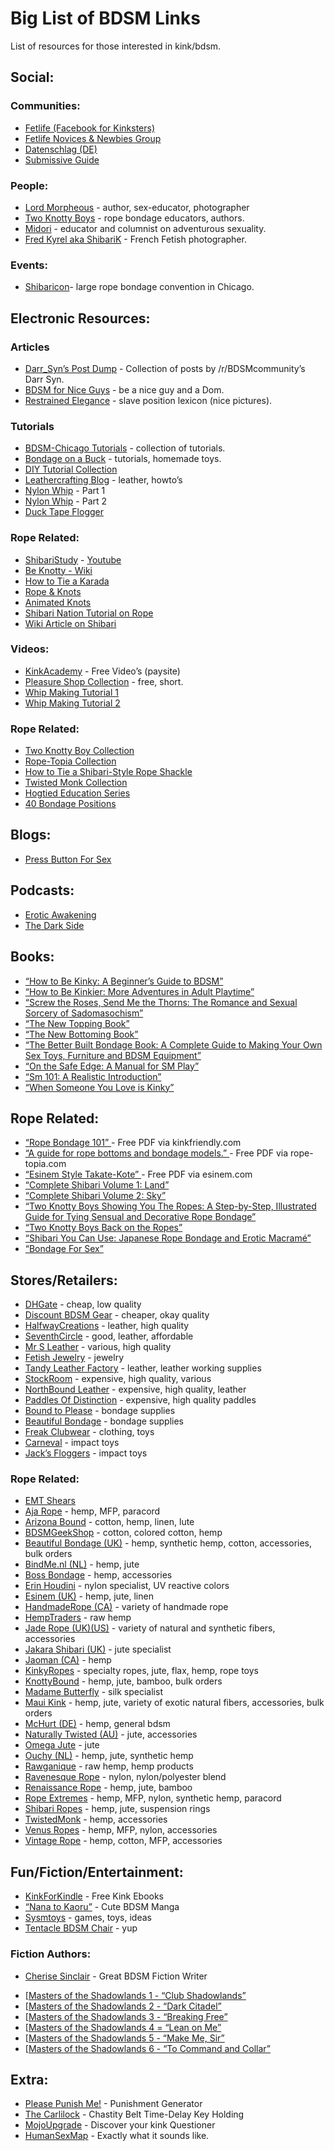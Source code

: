 # Big List of BDSM Links
List of resources for those interested in kink/bdsm.

## Social:

### Communities:

* [Fetlife (Facebook for Kinksters)](https://fetlife.com/)
* [Fetlife Novices & Newbies Group](https://fetlife.com/groups/347)
* [Datenschlag (DE)](http://www.datenschlag.org/)
* [Submissive Guide](http://www.submissiveguide.com/)

### People:

* [Lord Morpheous](http://lordmorpheous.com/) - author, sex-educator, photographer
* [Two Knotty Boys](http://twoknottyboys.com/) - rope bondage educators, authors.
* [Midori](https://twitter.com/PlanetMidori) -  educator and columnist on adventurous sexuality.
* [Fred Kyrel aka ShibariK](http://www.kybari.com/nouveautes/photos.html) - French Fetish photographer.

### Events:

* [Shibaricon](http://www.shibaricon.com/)- large rope bondage convention in Chicago.

## Electronic Resources:

### Articles

* [Darr_Syn’s Post Dump](http://www.reddit.com/r/BDSMcommunity/comments/n74sk/per_request_link_dump_of_my_reddit_posts/) - Collection of posts by /r/BDSMcommunity’s Darr Syn.
* [BDSM for Nice Guys](http://www.xeromag.com/fvbdniceguy.html) - be a nice guy and a Dom.
* [Restrained Elegance](http://www.restrainedelegance.com/preview/lexicon1/icons/index.php) - slave position lexicon (nice pictures).

### Tutorials

* [BDSM-Chicago Tutorials](http://www.bdsm-chicago.com/cram/CRAM_tuts.html) - collection of tutorials.
* [Bondage on a Buck](https://vimeo.com/user6665677) - tutorials, homemade toys.
* [DIY Tutorial Collection](https://www.submissiveguide.com/fundamentals/articles/diy-toy-instructions-online)
* [Leathercrafting Blog](http://fetishleathercrafter.blogspot.com.au/?zx=5bc6e077180afbbb) - leather, howto’s
* [Nylon Whip](http://whip-basics.com/images/gallery/Nylon_whip_tutorial_part_1.pdf) - Part 1
* [Nylon Whip](http://whip-basics.com/images/gallery/Nylon_whip_tutorial_part_2.pdf) - Part 2
* [Duck Tape Flogger](http://www.submissiveguide.com/2011/02/diy-how-to-make-a-duct-tape-flogger-2/)

### Rope Related:

* [ShibariStudy](https://shibaristudy.com/) - [Youtube](https://www.youtube.com/@ShibariStudy)
* [Be Knotty - Wiki](http://www.beknotty.com/wiki/index.php?title=Main_Page)
* [How to Tie a Karada](http://www.symtoys.com/ideas_bondkar1.html)
* [Rope &amp; Knots](http://www.ussartf.org/ropes_knots.htm)
* [Animated Knots](http://www.animatedknots.com/)
* [Shibari Nation Tutorial on Rope](http://shibari-nation.com/freecontent/main.php?page=ropeprep)
* [Wiki Article on Shibari](http://en.wikipedia.org/wiki/Japanese_bondage)

### Videos:

* [KinkAcademy](http://www.kinkacademy.com/home/free/) - Free Video’s (paysite)
* [Pleasure Shop Collection](http://www.purepleasureshop.com/videos.php?osCsid=kiu0sv9e8n8vfrb7uubru21tf0) - free, short.
* [Whip Making Tutorial 1](http://www.lokowhips.com/zenphoto/index.php?album=tutorial-1)
* [Whip Making Tutorial 2](http://www.lokowhips.com/zenphoto/index.php?album=tutorial-2)

### Rope Related:

* [Two Knotty Boy Collection](http://www.knottyboys.com/code/downloads.php)
* [Rope-Topia Collection](http://rope-topia.com/index.php/portfolio/)
* [How to Tie a Shibari-Style Rope Shackle](http://www.youtube.com/watch?v=tMbg2Ucno98)
* [Twisted Monk Collection](http://twistedmonk.com/video.htm)
* [Hogtied Education Series](http://xshare.com/video/Learn-to-tie-bondage-knots-with-Hogtied-crew)
* [40 Bondage Positions](https://asibdsm.com/40-bondage-positions)

## Blogs:

* [Press Button For Sex](http://pressbuttonforsex.wordpress.com/)

## Podcasts:

* [Erotic Awakening](http://www.eroticawakening.com/)
* [The Dark Side](http://www.get-teased.ca/darkside.html)

## Books:

* [“How to Be Kinky: A Beginner’s Guide to BDSM”](http://www.amazon.com/gp/product/1931160996/ref=as_li_ss_tl?ie=UTF8&amp;camp=1789&amp;creative=390957&amp;creativeASIN=1931160996&amp;linkCode=as2&amp;tag=b033b-20)
* [“How to Be Kinkier: More Adventures in Adult Playtime”](http://www.amazon.com/gp/product/1931160945/ref=as_li_ss_tl?ie=UTF8&amp;camp=1789&amp;creative=390957&amp;creativeASIN=1931160945&amp;linkCode=as2&amp;tag=b033b-20)
* [“Screw the Roses, Send Me the Thorns: The Romance and Sexual Sorcery of Sadomasochism”](http://www.amazon.com/gp/product/0964596008/ref=as_li_ss_tl?ie=UTF8&amp;camp=1789&amp;creative=390957&amp;creativeASIN=0964596008&amp;linkCode=as2&amp;tag=b033b-20)
* [“The New Topping Book”](http://www.amazon.com/gp/product/1890159360/ref=as_li_ss_tl?ie=UTF8&amp;camp=1789&amp;creative=390957&amp;creativeASIN=1890159360&amp;linkCode=as2&amp;tag=b033b-20)
* [“The New Bottoming Book”](http://www.amazon.com/gp/product/1890159352/ref=as_li_ss_tl?ie=UTF8&amp;camp=1789&amp;creative=390957&amp;creativeASIN=1890159352&amp;linkCode=as2&amp;tag=b033b-20)
* [“The Better Built Bondage Book: A Complete Guide to Making Your Own Sex Toys, Furniture and BDSM Equipment”](http://www.amazon.com/gp/product/0973668806/ref=as_li_ss_tl?ie=UTF8&amp;camp=1789&amp;creative=390957&amp;creativeASIN=0973668806&amp;linkCode=as2&amp;tag=b033b-20)
* [“On the Safe Edge: A Manual for SM Play”](http://www.amazon.com/gp/product/1895857058/ref=as_li_ss_tl?ie=UTF8&amp;camp=1789&amp;creative=390957&amp;creativeASIN=1895857058&amp;linkCode=as2&amp;tag=b033b-20)
* [“Sm 101: A Realistic Introduction”](http://www.amazon.com/gp/product/0963976389/ref=as_li_ss_tl?ie=UTF8&amp;camp=1789&amp;creative=390957&amp;creativeASIN=0963976389&amp;linkCode=as2&amp;tag=b033b-20)
* [“When Someone You Love is Kinky”](http://www.amazon.com/gp/product/1890159239/ref=as_li_ss_tl?ie=UTF8&amp;camp=1789&amp;creative=390957&amp;creativeASIN=1890159239&amp;linkCode=as2&amp;tag=b033b-20)

## Rope Related:

* [“Rope Bondage 101” ](http://www.kinkfriendly.org/wp-content/uploads/2010/12/kinkfriendly_org_rope_101_compressed.pdf)- Free PDF via kinkfriendly.com
* [“A guide for rope bottoms and bondage models.” ](http://rope-topia.com/index.php/services/resources/rope-bottom-guide/)- Free PDF via rope-topia.com
* [“Esinem Style Takate-Kote” ](http://esinem.com/wp-content/uploads/2012/06/Esinem-style-takate.pdf)- Free PDF via esinem.com
* [“Complete Shibari Volume 1: Land”](http://www.amazon.com/gp/product/B008H11W56/ref=as_li_ss_tl?ie=UTF8&amp;camp=1789&amp;creative=390957&amp;creativeASIN=B008H11W56&amp;linkCode=as2&amp;tag=b033b-20)
* [“Complete Shibari Volume 2: Sky”](http://www.amazon.com/gp/product/B008I1A9EK/ref=as_li_ss_tl?ie=UTF8&amp;camp=1789&amp;creative=390957&amp;creativeASIN=B008I1A9EK&amp;linkCode=as2&amp;tag=b033b-20)
* [“Two Knotty Boys Showing You The Ropes: A Step-by-Step, Illustrated Guide for Tying Sensual and Decorative Rope Bondage”](http://www.amazon.com/gp/product/193116049X/ref=as_li_ss_tl?ie=UTF8&amp;camp=1789&amp;creative=390957&amp;creativeASIN=193116049X&amp;linkCode=as2&amp;tag=b033b-20)
* [“Two Knotty Boys Back on the Ropes”](http://www.amazon.com/gp/product/1931160694/ref=as_li_ss_tl?ie=UTF8&amp;camp=1789&amp;creative=390957&amp;creativeASIN=1931160694&amp;linkCode=as2&amp;tag=b033b-20)
* [“Shibari You Can Use: Japanese Rope Bondage and Erotic Macramé”](http://www.amazon.com/gp/product/061514490X/ref=as_li_ss_tl?ie=UTF8&amp;camp=1789&amp;creative=390957&amp;creativeASIN=061514490X&amp;linkCode=as2&amp;tag=b033b-20)
* [“Bondage For Sex”](http://www.amazon.com/gp/product/0977723801/ref=as_li_ss_tl?ie=UTF8&amp;camp=1789&amp;creative=390957&amp;creativeASIN=0977723801&amp;linkCode=as2&amp;tag=b033b-20)

## Stores/Retailers:

* [DHGate](http://www.dhgate.com/wholesale/bondage/c018022002-8.html?leftpars=bWk9MC4wJm1hPTQwLjAmZnM9MSZwcmM9MSZtaW5vcmRlcj0xZGhnYXRl) - cheap, low quality
* [Discount BDSM Gear](http://www.bdsmdiscountstore.com/allprods.php) - cheaper, okay quality
* [HalfwayCreations](http://www.halfwaycreations.com/products.html) - leather, high quality
* [SeventhCircle](http://www.seventhcircleleather.com/catalog/) - good, leather, affordable
* [Mr S Leather](http://www.mr-s-leather.com/index.html) - various, high quality
* [Fetish Jewelry](http://www.fetjeweller.com/) - jewelry
* [Tandy Leather Factory](http://www.tandyleatherfactory.com/) - leather, leather working supplies
* [StockRoom](http://stockroom.com/) - expensive, high quality, various
* [NorthBound Leather](http://www.northbound.com/) - expensive, high quality, leather
* [Paddles Of Distinction](http://www.paddlesofdistinction.com/) - expensive, high quality paddles
* [Bound to Please](http://www.bound-to-please.co.uk/) - bondage supplies
* [Beautiful Bondage](http://www.beautifulbondage.net/store/) - bondage supplies
* [Freak Clubwear](https://www.freakclubwear.co.uk/store/) - clothing, toys
* [Carneval](http://www.carneval.co.uk/?page_id=4) - impact toys
* [Jack’s Floggers](http://www.jacksfloggers.co.uk/) - impact toys

### Rope Related:

* [EMT Shears](http://www.amazon.com/gp/product/B0011MIQUM/ref=as_li_ss_tl?ie=UTF8&amp;camp=1789&amp;creative=390957&amp;creativeASIN=B0011MIQUM&amp;linkCode=as2&amp;tag=b033b-20)
* [Aja Rope](http://ajarope.com/) - hemp, MFP, paracord
* [Arizona Bound](http://www.az-bound.com/) - cotton, hemp, linen, lute
* [BDSMGeekShop](http://bdsmgeek.storenvy.com) - cotton, colored cotton, hemp
* [Beautiful Bondage (UK)](http://www.beautifulbondage.net/rope) - hemp, synthetic hemp, cotton, accessories, bulk orders
* [BindMe.nl (NL)](http://www.bindme.nl/etouw3.php) - hemp, jute
* [Boss Bondage](http://bossbondage.com/) - hemp, accessories
* [Erin Houdini](http://www.erinhoudini.com/) - nylon specialist, UV reactive colors
* [Esinem (UK)](http://stores.ebay.co.uk/ESINEM-Rope) - hemp, jute, linen
* [HandmadeRope (CA)](http://handmaderope.com/) - variety of handmade rope
* [HempTraders](http://www.hemptraders.com/index.php?cPath=25) - raw hemp
* [Jade Rope (UK)](http://www.jaderope.co.uk/)[(US)](http://www.jaderope.com/) - variety of natural and synthetic fibers, accessories
* [Jakara Shibari (UK)](http://store.jakara-rope.co.uk/) - jute specialist
* [Jaoman (CA)](https://fetlife.com/users/7368/posts/661476) - hemp
* [KinkyRopes](http://www.kinkyropes.com/store/) - specialty ropes, jute, flax, hemp, rope toys
* [KnottyBound](http://www.knottybound.com/store/) - hemp, jute, bamboo, bulk orders
* [Madame Butterfly](http://www.butterflyrope.com/) - silk specialist
* [Maui Kink](http://mauikink.com/) - hemp, jute, variety of exotic natural fibers, accessories, bulk orders
* [McHurt (DE)](http://www.mchurt.eu/index.php/cat/c65_Hemp_Ropes.html) - hemp, general bdsm
* [Naturally Twisted (AU)](http://naturallytwisted.co/rigging-shop/rope/) - jute, accessories
* [Omega Jute](https://fetlife.com/users/122147/pictures/4032861) - jute
* [Ouchy (NL)](http://www.niet-lief.nl/zencart/index.php?main_page=index&amp;cPath=26_22_4) - hemp, jute, synthetic hemp
* [Rawganique](http://www.rawganique.com/HArope.htm) - raw hemp, hemp products
* [Ravenesque Rope](http://ravenesquerope.com/) - nylon, nylon/polyester blend
* [Renaissance Rope](http://renaissancerope.com/) - hemp, jute, bamboo
* [Rope Extremes](http://ropeextremes.com/) - hemp, MFP, nylon, synthetic hemp, paracord
* [Shibari Ropes](http://shibariropes.com/) - hemp, jute, suspension rings
* [TwistedMonk](http://twistedmonk.com/products.htm) - hemp, accessories
* [Venus Ropes](http://www.venusropes.com/) - hemp, MFP, nylon, accessories
* [Vintage Rope](http://vintagerope.com/) - hemp, cotton, MFP, accessories

## Fun/Fiction/Entertainment:

* [KinkForKindle](http://kinkforkindle.com/) - Free Kink Ebooks
* [“Nana to Kaoru”](http://mangafox.me/manga/nana_to_kaoru/) - Cute BDSM Manga
* [Sysmtoys](http://www.symtoys.com/home.html) - games, toys, ideas
* [Tentacle BDSM Chair](http://s1214.photobucket.com/albums/cc498/illtemperedArtist/#!cpZZ1QQtppZZ16) - yup

### Fiction Authors:

- [Cherise Sinclair](http://cherisesinclair.com/) - Great BDSM Fiction Writer
* [[Masters of the Shadowlands 1 - “Club Shadowlands”](http://www.amazon.com/gp/product/B003EYW1PG/ref=as_li_ss_tl?ie=UTF8&amp;camp=1789&amp;creative=390957&amp;creativeASIN=B003EYW1PG&amp;linkCode=as2&amp;tag=b033b-20)
* [[Masters of the Shadowlands 2 - “Dark Citadel”](http://www.amazon.com/gp/product/B003EYVYAE/ref=as_li_ss_tl?ie=UTF8&amp;camp=1789&amp;creative=390957&amp;creativeASIN=B003EYVYAE&amp;linkCode=as2&amp;tag=b033b-20)
* [[Masters of the Shadowlands 3 - “Breaking Free”](http://www.amazon.com/gp/product/1607376180/ref=as_li_ss_tl?ie=UTF8&amp;camp=1789&amp;creative=390957&amp;creativeASIN=1607376180&amp;linkCode=as2&amp;tag=b033b-20)
* [[Masters of the Shadowlands 4 = “Lean on Me”](http://www.amazon.com/gp/product/1607377446/ref=as_li_ss_tl?ie=UTF8&amp;camp=1789&amp;creative=390957&amp;creativeASIN=1607377446&amp;linkCode=as2&amp;tag=b033b-20)
* [[Masters of the Shadowlands 5 - “Make Me, Sir”](http://www.amazon.com/gp/product/1611183766/ref=as_li_ss_tl?ie=UTF8&amp;camp=1789&amp;creative=390957&amp;creativeASIN=1611183766&amp;linkCode=as2&amp;tag=b033b-20)
* [[Masters of the Shadowlands 6 - “To Command and Collar”](http://www.amazon.com/gp/product/1611189837/ref=as_li_ss_tl?ie=UTF8&amp;camp=1789&amp;creative=390957&amp;creativeASIN=1611189837&amp;linkCode=as2&amp;tag=b033b-20)

## Extra:

* [Please Punish Me!](http://www.pleasepunish.me/) - Punishment Generator
* [The Carlilock](http://carlilock.com/) - Chastity Belt Time-Delay Key Holding
* [MojoUpgrade](http://mojoupgrade.com/) - Discover your kink Questioner
* [HumanSexMap](http://humansexmap.com/) - Exactly what it sounds like.
